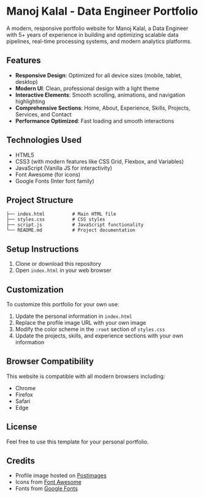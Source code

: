 # Manoj Kalal - Data Engineer Portfolio

A modern, responsive portfolio website for Manoj Kalal, a Data Engineer with 5+ years of experience in building and optimizing scalable data pipelines, real-time processing systems, and modern analytics platforms.

## Features

- **Responsive Design**: Optimized for all device sizes (mobile, tablet, desktop)
- **Modern UI**: Clean, professional design with a light theme
- **Interactive Elements**: Smooth scrolling, animations, and navigation highlighting
- **Comprehensive Sections**: Home, About, Experience, Skills, Projects, Services, and Contact
- **Performance Optimized**: Fast loading and smooth interactions

## Technologies Used

- HTML5
- CSS3 (with modern features like CSS Grid, Flexbox, and Variables)
- JavaScript (Vanilla JS for interactivity)
- Font Awesome (for icons)
- Google Fonts (Inter font family)

## Project Structure

```
├── index.html          # Main HTML file
├── styles.css          # CSS styles
├── script.js           # JavaScript functionality
└── README.md           # Project documentation
```

## Setup Instructions

1. Clone or download this repository
2. Open `index.html` in your web browser

## Customization

To customize this portfolio for your own use:

1. Update the personal information in `index.html`
2. Replace the profile image URL with your own image
3. Modify the color scheme in the `:root` section of `styles.css`
4. Update the projects, skills, and experience sections with your own information

## Browser Compatibility

This website is compatible with all modern browsers including:
- Chrome
- Firefox
- Safari
- Edge

## License

Feel free to use this template for your personal portfolio.

## Credits

- Profile image hosted on [Postimages](https://postimages.org/)
- Icons from [Font Awesome](https://fontawesome.com/)
- Fonts from [Google Fonts](https://fonts.google.com/)
